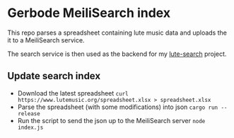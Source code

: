 # Gerbode MeiliSearch index

This repo parses a spreadsheet containing lute music data and uploads the it to a MeiliSearch service.

The search service is then used as the backend for my [lute-search](https://keliris.dev/lute-search) project.

## Update search index

- Download the latest spreadsheet `curl https://www.lutemusic.org/spreadsheet.xlsx > spreadsheet.xlsx`
- Parse the spreadsheet (with some modifications) into json `cargo run --release`
- Run the script to send the json up to the MeiliSearch server `node index.js`
